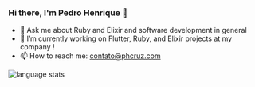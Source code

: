 ### Hi there, I'm Pedro Henrique 👋
- 💬 Ask me about Ruby and Elixir and software development in general
- 🔭 I’m currently working on Flutter, Ruby, and Elixir projects at my company [](phcruz.com)!
- 📫 How to reach me: contato@phcruz.com

![language stats](https://github-readme-stats.vercel.app/api?username=phinfonet&theme=dark&show_icons=true)
<!--
**phinfonet/phinfonet** is a ✨ _special_ ✨ repository because its `README.md` (this file) appears on your GitHub profile.

Here are some ideas to get you started:


- 🌱 I’m currently learning ...
- 👯 I’m looking to collaborate on ...
- 🤔 I’m looking for help with ...


- 😄 Pronouns: ...
- ⚡ Fun fact: ...
-->

